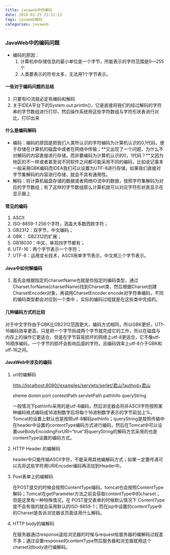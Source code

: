 ```yaml
---
title: javaweb中的编码
date: 2018-02-25 23:51:13
tags: javaweb编码
categories: javaweb
---
```


### JavaWeb中的编码问题

- 编码的原因：
  1. 计算机中存储信息的最小单位是一个字节，所能表示的字符范围是0—255个
  2. 人类要表示的符号太多，无法用1个字节表示。 

#### 一些对于编码问题的总结

1. 只要有IO流就必定有编码和解码
2. 关于IDEA平台下的System.out.println()，它是直接将我们的经过解码的字符串的字节数组进行打印，然后操作系统用这些字符数组与字符形状表进行对比，打印出来

#### 什么是编码解码

- 编码：编码的原因是把我们人类所认识的字符编码为计算机认识的0,1代码，便于存储在计算机的磁盘中或者在网络中传输；**又出现了一个问题，为什么不对解码的内容直接进行存储，而非要编码为计算机认识的0，1代码？**又因为地区的不一样或者甚至说不同软件之间都可能采用不同的编码，比如说记事本一般采用GBK编码而IDEA我们可以设置为UTF-8进行存储，如果我们直接对字节集解码的内容进行存储，就会不具有通用性。
- 解码：将计算机磁盘存储的数据或者网络IO流中的数据，按照字符集解码为对应的字节数组；有了这样的字节数组那么计算机就可以对应字符形状表显示在显示器上

#### 常见的编码

1. ASCII
2. ISO-8859-1:256个字符，涵盖大多数西欧字符；
3. GB2312：双字节，中文编码；
4. GBK： GB2312的扩展；
5. GB18030：中文，单双四字节都有；
6. UTF-16：两个字节表示一个字符；
7. UTF-8：运用变长技术，ASCII用单字节表示，中文用三个字节表示。

#### Java中如何解编码

1. 首先会根据指定的charsetName也就是你指定的编码类型，通过Charset.forName(charsetName)找到Charset类，然后根据Charset创建CharsetEncoder对象，再调用CharsetEncoder.encode对字符串编码，不同的编码类型都会对应到一个类中 ，实际的编码过程就是在这些类中完成的。

#### 几种编码方式的比较

对于中文字符由于GBK比GB2312范围更大，编码方式相同，所以GBK更好。UTf-16编码效率更高，只是把一个字节拆成两个字节就完成它的工作，所以在磁盘与内存上的操作它更适合，但是在字节容易损坏的网络上utf-8更适合，它不像utf-16顺序编码，一个字节的损坏会影响后面的字符。且编码效率上utf-8介于GBK和utf-16之间。

#### JavaWeb中涉及的编码

1. url的编解码

   [http://localhost:8080//examples/servlets/serlet/君山?authod=君山](http://localhost:8080//examples/servlets/serlet/%E5%90%9B%E5%B1%B1?authod=%E5%90%9B%E5%B1%B1)

   sheme domin port contextPath servletPath pathInfo queryString

   一般情况下pathInfo采用的是utf-8编码，然后浏览器会将非ASCII字符按照某种编码格式编码成16进制数字后将每个16进制数字表示的字节前加上%，Tomcat的设置上默认也是按照utf-8解码pathInfo；queryString是按照传输中在header中设置的contentType编码方式进行编码，然后在Tomcat中可以设置useBodyEncodingForURI=“true”将queryString的解码方式采用的也是contentType设置的编码方式。

2. HTTP Header 的编解码

   header中只能传输ASCII字符，不能采用其他编解码方式；如果一定要传递可以先将这些字符用URIEncoder编码再添加到Header中。

3. Post表单上的编解码

   在POST提交的时候会按照ContentType编码，tomcat也会按照ContentType解码；Tomcat在getParameter方法之前会获取contentType中的charset；但是这里有一种特殊情况，在 POST提交表单的时候默认情况下 ContentType是不会有值的就会采用默认的ISO-8859-1；而在jsp中设置的contentType中的Charset是告诉浏览器该页面该用什么解码。

4. HTTP body的编解码

   在服务器通过response返给浏览器的时候与request给服务器的编解码过程差不多；通过设置response的contentType然后服务器和浏览器就用这个charset对body进行编解码。